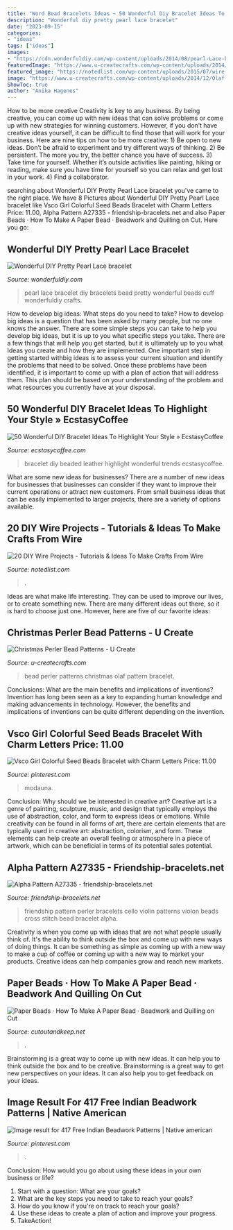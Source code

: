 ```yaml
---
title: "Word Bead Bracelets Ideas ~ 50 Wonderful Diy Bracelet Ideas To Highlight Your Style » Ecstasycoffee"
description: "Wonderful diy pretty pearl lace bracelet"
date: "2023-09-15"
categories:
- "ideas"
tags: ["ideas"]
images:
- "https://cdn.wonderfuldiy.com/wp-content/uploads/2014/08/pearl-Lace-bracelet-F0.jpg"
featuredImage: "https://www.u-createcrafts.com/wp-content/uploads/2014/12/Olaf-Perler-Bead.gif"
featured_image: "https://notedlist.com/wp-content/uploads/2015/07/wire-projects/6-wire-project-ideas-tutorials.jpg"
image: "https://www.u-createcrafts.com/wp-content/uploads/2014/12/Olaf-Perler-Bead.gif"
ShowToc: true
author: "Anika Hagenes"
---
```



How to be more creative
Creativity is key to any business. By being creative, you can come up with new ideas that can solve problems or come up with new strategies for winning customers. However, if you don’t have creative ideas yourself, it can be difficult to find those that will work for your business. Here are nine tips on how to be more creative: 1) Be open to new ideas. Don’t be afraid to experiment and try different ways of thinking. 2) Be persistent. The more you try, the better chance you have of success. 3) Take time for yourself. Whether it’s outside activities like painting, hiking or reading, make sure you have time for yourself so you can relax and get lost in your work. 4) Find a collaborator.

	

		
searching about Wonderful DIY Pretty Pearl Lace bracelet you've came to the right place. We have 8 Pictures about Wonderful DIY Pretty Pearl Lace bracelet like Vsco Girl Colorful Seed Beads Bracelet with Charm Letters Price: 11.00, Alpha Pattern A27335 - friendship-bracelets.net and also Paper Beads · How To Make A Paper Bead · Beadwork and Quilling on Cut. Here you go:
		
    
## Wonderful DIY Pretty Pearl Lace Bracelet

<img loading=lazy src="https://cdn.wonderfuldiy.com/wp-content/uploads/2014/08/pearl-Lace-bracelet-F0.jpg" onerror="this.onerror=null;this.src='https://tse3.mm.bing.net/th?id=OIP.7UKi_A7pMaxvR4tjCb6IbgHaDU&amp;pid=15.1';" alt="Wonderful DIY Pretty Pearl Lace bracelet">

_Source: wonderfuldiy.com_

>pearl lace bracelet diy bracelets bead pretty wonderful beads cuff wonderfuldiy crafts. 

	

How to develop big ideas: What steps do you need to take?
How to develop big ideas is a question that has been asked by many people, but no one knows the answer. There are some simple steps you can take to help you develop big ideas, but it is up to you what specific steps you take. There are a few things that will help you get started, but it is ultimately up to you what Ideas you create and how they are implemented.
One important step in getting started withbig ideas is to assess your current situation and identify the problems that need to be solved. Once these problems have been identified, it is important to come up with a plan of action that will address them. This plan should be based on your understanding of the problem and what resources you currently have at your disposal.

    
## 50 Wonderful DIY Bracelet Ideas To Highlight Your Style » EcstasyCoffee

<img loading=lazy src="https://i1.wp.com/www.ecstasycoffee.com/wp-content/uploads/2016/08/DIY-Beaded-Leather-Bracelet.jpg" onerror="this.onerror=null;this.src='https://tse1.mm.bing.net/th?id=OIP.HzoxoQfGYBwmElNWODPHVgHaKx&amp;pid=15.1';" alt="50 Wonderful DIY Bracelet Ideas To Highlight Your Style » EcstasyCoffee">

_Source: ecstasycoffee.com_

>bracelet diy beaded leather highlight wonderful trends ecstasycoffee. 

	

What are some new ideas for businesses?
There are a number of new ideas for businesses that businesses can consider if they want to improve their current operations or attract new customers. From small business ideas that can be easily implemented to larger projects, there are a variety of options available.

    
## 20 DIY Wire Projects - Tutorials &amp; Ideas To Make Crafts From Wire

<img loading=lazy src="https://notedlist.com/wp-content/uploads/2015/07/wire-projects/6-wire-project-ideas-tutorials.jpg" onerror="this.onerror=null;this.src='https://tse3.mm.bing.net/th?id=OIP.LJLtbM9XcZmYB4k60XdANQHaJr&amp;pid=15.1';" alt="20 DIY Wire Projects - Tutorials &amp; Ideas To Make Crafts From Wire">

_Source: notedlist.com_

>. 

	

Ideas are what make life interesting. They can be used to improve our lives, or to create something new. There are many different ideas out there, so it is hard to choose just one. However, here are five of our favorite ideas: 

    
## Christmas Perler Bead Patterns - U Create

<img loading=lazy src="https://www.u-createcrafts.com/wp-content/uploads/2014/12/Olaf-Perler-Bead.gif" onerror="this.onerror=null;this.src='https://tse1.mm.bing.net/th?id=OIP.-zEMyJOHSZO4IfDkcaQCBgAAAA&amp;pid=15.1';" alt="Christmas Perler Bead Patterns - U Create">

_Source: u-createcrafts.com_

>bead perler patterns christmas olaf pattern bracelet. 

	

Conclusions: What are the main benefits and implications of inventions?
Invention has long been seen as a key to expanding human knowledge and making advancements in technology. However, the benefits and implications of inventions can be quite different depending on the invention.

    
## Vsco Girl Colorful Seed Beads Bracelet With Charm Letters Price: 11.00

<img loading=lazy src="https://i.pinimg.com/736x/dc/3b/98/dc3b987aa86d5132ab158bdd23fe368e.jpg" onerror="this.onerror=null;this.src='https://tse1.mm.bing.net/th?id=OIP.hV5W7yp5a1VkK4xF0LJFCQHaHa&amp;pid=15.1';" alt="Vsco Girl Colorful Seed Beads Bracelet with Charm Letters Price: 11.00">

_Source: pinterest.com_

>modauna. 

	

Conclusion: Why should we be interested in creative art?
Creative art is a genre of painting, sculpture, music, and design that typically employs the use of abstraction, color, and form to express ideas or emotions. While creativity can be found in all forms of art, there are certain elements that are typically used in creative art: abstraction, colorism, and form. These elements can help create an overall feeling or atmosphere in a piece of artwork, which can be beneficial in terms of its potential sales potential.

    
## Alpha Pattern A27335 - Friendship-bracelets.net

<img loading=lazy src="http://friendship-bracelets.net/im/agen/normal/27335.gif" onerror="this.onerror=null;this.src='https://tse3.mm.bing.net/th?id=OIP.IsWJOU6fy4c0gs3Ezq7aMAHaRU&amp;pid=15.1';" alt="Alpha Pattern A27335 - friendship-bracelets.net">

_Source: friendship-bracelets.net_

>friendship pattern perler bracelets cello violin patterns violon beads cross stitch bead bracelet alpha. 

	

Creativity is when you come up with ideas that are not what people usually think of. It's the ability to think outside the box and come up with new ways of doing things. It can be something as simple as coming up with a new way to make a cup of coffee or coming up with a new way to market your products. Creative ideas can help companies grow and reach new markets.

    
## Paper Beads · How To Make A Paper Bead · Beadwork And Quilling On Cut

<img loading=lazy src="https://images.coplusk.net/project_images/82904/image/full_Make-paper-beads_1298091199.jpg" onerror="this.onerror=null;this.src='https://tse1.mm.bing.net/th?id=OIP.sXYiIzW7GJi3RZXdaOV08gHaHa&amp;pid=15.1';" alt="Paper Beads · How To Make A Paper Bead · Beadwork and Quilling on Cut">

_Source: cutoutandkeep.net_

>. 

	

Brainstorming is a great way to come up with new ideas. It can help you to think outside the box and to be creative. Brainstorming is a great way to get new perspectives on your ideas. It can also help you to get feedback on your ideas.

    
## Image Result For 417 Free Indian Beadwork Patterns | Native American

<img loading=lazy src="https://i.pinimg.com/736x/fa/85/ac/fa85ac23a015039259c01523af184f45.jpg" onerror="this.onerror=null;this.src='https://tse1.mm.bing.net/th?id=OIP._dU-W4RzHw_K1sAnDnUHtQAAAA&amp;pid=15.1';" alt="Image result for 417 Free Indian Beadwork Patterns | Native american">

_Source: pinterest.com_

>. 

	

Conclusion: How would you go about using these ideas in your own business or life?
1. Start with a question: What are your goals? 
2. What are the key steps you need to take to reach your goals? 
3. How do you know if you're on track to reach your goals? 
4. Use these ideas to create a plan of action and improve your progress. 
5. TakeAction!

